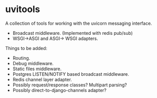 # uvitools

A collection of tools for working with the uvicorn messaging interface.

* Broadcast middleware. (Implemented with redis pub/sub)
* WSGI->ASGI and ASGI-> WSGI adapters.

Things to be added:

* Routing.
* Debug middleware.
* Static files middleware.
* Postgres LISTEN/NOTIFY based broadcast middleware.
* Redis channel layer adapter.
* Possibly request/response classes? Multipart parsing?
* Possibly direct-to-django-channels adapter?
